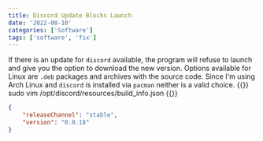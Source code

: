 ```yaml
---
title: Discord Update Blocks Launch
date: '2022-08-10'
categories: ['Software']
tags: ['software', 'fix']
---
```


If there is an update for `discord` available, the program will refuse to launch and give you the option to download the new version. Options available for Linux are `.deb` packages and archives with the source code. Since I'm using Arch Linux and `discord` is installed via `pacman` neither is a valid choice.
{{<highlight sh>}}
sudo vim /opt/discord/resources/build_info.json
{{</highlight>}}

``` json
{
    "releaseChannel": "stable",
    "version": "0.0.18"
}
```
